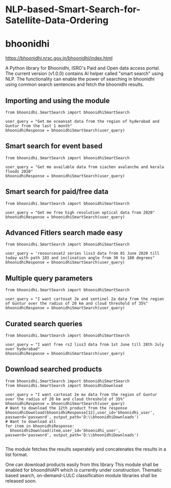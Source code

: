 # NLP-based-Smart-Search-for-Satellite-Data-Ordering
# bhoonidhi
https://bhoonidhi.nrsc.gov.in/bhoonidhi/index.html

A Python library for Bhoonidhi, ISRO's Paid and Open data access portal. The current version (v1.0.0) contains AI helper called "smart search" using NLP. The functionality can enable the power of searching in bhoonidhi using common search sentences and fetch the bhoonidhi results.

## Importing and using the module
```
from bhoonidhi.SmartSearch import bhoonidhiSmartSearch

user_query = "Get me oceansat data from the region of hyderabad and Guntur from the last 1 month"
bhoonidhiResponse = bhoonidhiSmartSearch(user_query)
```

## Smart search for event based
```
from bhoonidhi.SmartSearch import bhoonidhiSmartSearch

user_query = "Get me available data from siachen avalanche and kerala floods 2020"
bhoonidhiResponse = bhoonidhiSmartSearch(user_query)
```

## Smart search for paid/free data
```
from bhoonidhi.SmartSearch import bhoonidhiSmartSearch

user_query = "Get me free high resolution optical data from 2020"
bhoonidhiResponse = bhoonidhiSmartSearch(user_query)
```


## Advanced Fitlers search made easy
```
from bhoonidhi.SmartSearch import bhoonidhiSmartSearch

user_query = 'resourcesat2 series liss3 data from 01 June 2020 till today with path 103 and inclination angle from 30 to 180 degrees"
bhoonidhiResponse = bhoonidhiSmartSearch(user_query)
```

## Multiple query parameters
```
from bhoonidhi.SmartSearch import bhoonidhiSmartSearch

user_query = "I want cartosat 2e and sentinel 2a data from the region of Guntur over the radius of 20 km and cloud threshold of 35%"
bhoonidhiResponse = bhoonidhiSmartSearch(user_query)
```

## Curated search queries
```
from bhoonidhi.SmartSearch import bhoonidhiSmartSearch

user_query = "I want free rs2 liss3 data from 1st June till 28th July over hyderabad"
bhoonidhiResponse = bhoonidhiSmartSearch(user_query)
```



## Download searched products
```
from bhoonidhi.SmartSearch import bhoonidhiSmartSearch
from bhoonidhi.SmartSearch import bhoonidhiDownload

user_query = "I want cartosat 2e mx data from the region of Guntur over the radius of 20 km and cloud threshold of 35%"
bhoonidhiResponse = bhoonidhiSmartSearch(user_query)
# Want to download the 12th product from the response
bhoonidhiDownload(bhoonidhiResponse[12],user_id='bhoonidhi_user', password='password', output_path='D:\\bhoonidhiDownloads')
# Want to download all
for item in bhoonidhiResponse:
  bhoonidhiDownload(item,user_id='bhoonidhi_user', password='password', output_path='D:\\bhoonidhiDownloads')
  
```

The module fetches the results seperately and concatenates the results in a list format. 

One can download products easily from this library
This module shall be enabled for bhoondihiAPI which is currently under construction. Thematic based search, on-demand-LULC classification module libraries shall be released soon. 

